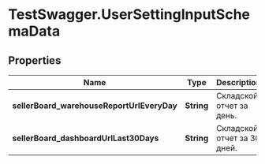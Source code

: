 # TestSwagger.UserSettingInputSchemaData

## Properties

Name | Type | Description | Notes
------------ | ------------- | ------------- | -------------
**sellerBoard_warehouseReportUrlEveryDay** | **String** | Складской отчет за день. | [optional] 
**sellerBoard_dashboardUrlLast30Days** | **String** | Складской отчет за 30 дней. | [optional] 


